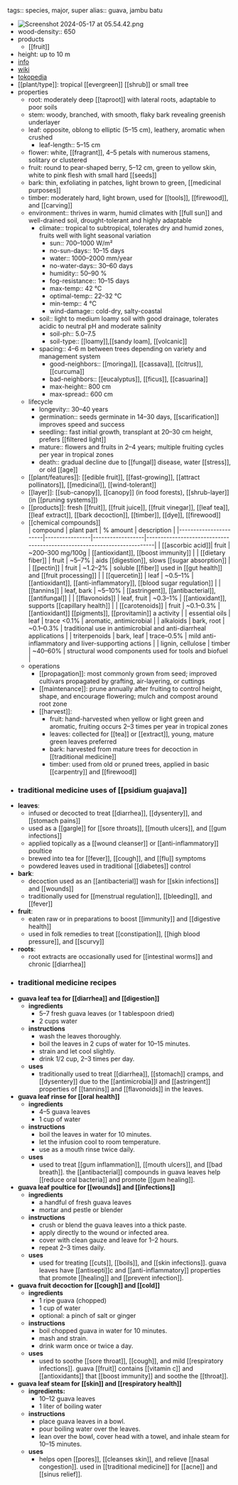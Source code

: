 tags:: species, major, super
alias:: guava, jambu batu

- ![Screenshot 2024-05-17 at 05.54.42.png](https://peach-geographical-bat-397.mypinata.cloud/ipfs/QmZsJZdhQpxh8yt24xL8W6xgp67BL1AYR3BcNQ2z8ErEmo)
- wood-density:: 650
- products
	- [[fruit]]
- height: up to 10 m
- [info](http://www.plantsofasia.com/index/psidium/0-336)
- [wiki](https://en.wikipedia.org/wiki/Psidium_guajava)
- [tokopedia](https://www.tokopedia.com/maiyahflorist/bibit-tanaman-buah-jambu-kerikil-psidium-guajava?extParam=ivf%3Dfalse%26src%3Dsearch)
- [[plant/type]]: tropical [[evergreen]] [[shrub]] or small tree
- properties
	- root: moderately deep [[taproot]] with lateral roots, adaptable to poor soils
	- stem: woody, branched, with smooth, flaky bark revealing greenish underlayer
	- leaf: opposite, oblong to elliptic (5–15 cm), leathery, aromatic when crushed
		- leaf-length:: 5–15 cm
	- flower: white, [[fragrant]], 4–5 petals with numerous stamens, solitary or clustered
	- fruit: round to pear-shaped berry, 5–12 cm, green to yellow skin, white to pink flesh with small hard [[seeds]]
	- bark: thin, exfoliating in patches, light brown to green, [[medicinal purposes]]
	- timber: moderately hard, light brown, used for [[tools]], [[firewood]], and [[carving]]
	- environment:: thrives in warm, humid climates with [[full sun]] and well-drained soil, drought-tolerant and highly adaptable
		- climate:: tropical to subtropical, tolerates dry and humid zones, fruits well with light seasonal variation
			- sun:: 700–1000 W/m²
			- no-sun-days:: 10–15 days
			- water:: 1000–2000 mm/year
			- no-water-days:: 30–60 days
			- humidity:: 50–90 %
			- fog-resistance:: 10–15 days
			- max-temp:: 42 °C
			- optimal-temp:: 22–32 °C
			- min-temp:: 4 °C
			- wind-damage:: cold-dry, salty-coastal
		- soil:: light to medium loamy soil with good drainage, tolerates acidic to neutral pH and moderate salinity
			- soil-ph:: 5.0–7.5
			- soil-type:: [[loamy]],[[sandy loam], [[volcanic]]
		- spacing:: 4–6 m between trees depending on variety and management system
			- good-neighbors:: [[moringa]], [[cassava]], [[citrus]], [[curcuma]]
			- bad-neighbors:: [[eucalyptus]], [[ficus]], [[casuarina]]
			- max-height:: 800 cm
			- max-spread:: 600 cm
	- lifecycle
		- longevity:: 30–40 years
		- germination:: seeds germinate in 14–30 days, [[scarification]] improves speed and success
		- seedling:: fast initial growth, transplant at 20–30 cm height, prefers [[filtered light]]
		- mature:: flowers and fruits in 2–4 years; multiple fruiting cycles per year in tropical zones
		- death:: gradual decline due to [[fungal]] disease, water [[stress]], or old [[age]]
	- [[plant/features]]: [[edible fruit]], [[fast-growing]], [[attract pollinators]], [[medicinal]], [[wind-tolerant]]
	- [[layer]]: [[sub-canopy]], [[canopy]] (in food forests), [[shrub-layer]] (in [[pruning systems]])
	- [[products]]: fresh [[fruit]], [[fruit juice]], [[fruit vinegar]], [[leaf tea]], [[leaf extract]], [[bark decoction]], [[timber]], [[dye]], [[firewood]]
	- [[chemical compounds]]  
	  | compound              | plant part     | % amount         | description                                                             |
	  |-----------------------|----------------|------------------|-------------------------------------------------------------------------|
	  | [[ascorbic acid]]| fruit       | ~200–300 mg/100g | [[antioxidant]], [[boost immunity]]                                          |
	  | [[dietary fiber]]         | fruit          | ~5–7%            | aids [[digestion]], slows [[sugar absorption]]                                  |
	  | [[pectin]]                | fruit          | ~1.2–2%          | soluble [[fiber]] used in [[gut health]] and [[fruit processing]]                   |
	  | [[quercetin]]             | leaf           | ~0.5–1%          | [[antioxidant]], [[anti-inflammatory]], [[blood sugar regulation]]                   |
	  | [[tannins]]               | leaf, bark     | ~5–10%           | [[astringent]], [[antibacterial]], [[antifungal]]                                   |
	  | [[flavonoids]]            | leaf, fruit    | ~0.3–1%          | [[antioxidant]], supports [[capillary health]]                                  |
	  | [[carotenoids]]           | fruit          | ~0.1–0.3%        | [[antioxidant]] [[pigments]], [[provitamin]] a activity                             |
	  | essential oils        | leaf           | trace <0.1%      | aromatic, antimicrobial                                                 |
	  | alkaloids             | bark, root     | ~0.1–0.3%        | traditional use in antimicrobial and anti-diarrheal applications        |
	  | triterpenoids         | bark, leaf     | trace–0.5%       | mild anti-inflammatory and liver-supporting actions                     |
	  | lignin, cellulose     | timber         | ~40–60%          | structural wood components used for tools and biofuel                   |
	- operations
		- [[propagation]]: most commonly grown from seed; improved cultivars propagated by grafting, air-layering, or cuttings
		- [[maintenance]]: prune annually after fruiting to control height, shape, and encourage flowering; mulch and compost around root zone
		- [[harvest]]:
			- fruit: hand-harvested when yellow or light green and aromatic, fruiting occurs 2–3 times per year in tropical zones
			- leaves: collected for [[tea]] or [[extract]], young, mature green leaves preferred
			- bark: harvested from mature trees for decoction in [[traditional medicine]]
			- timber: used from old or pruned trees, applied in basic [[carpentry]] and [[firewood]]
- ### **traditional medicine uses of [[psidium guajava]]**
- **leaves**:
	- infused or decocted to treat [[diarrhea]], [[dysentery]], and [[stomach pains]]
	- used as a [[gargle]] for [[sore throats]], [[mouth ulcers]], and [[gum infections]]
	- applied topically as a [[wound cleanser]] or [[anti-inflammatory]] poultice
	- brewed into tea for [[fever]], [[cough]], and [[flu]] symptoms
	- powdered leaves used in traditional [[diabetes]] control
- **bark**:
	- decoction used as an [[antibacterial]] wash for [[skin infections]] and [[wounds]]
	- traditionally used for [[menstrual regulation]], [[bleeding]], and [[fever]]
- **fruit**:
	- eaten raw or in preparations to boost [[immunity]] and [[digestive health]]
	- used in folk remedies to treat [[constipation]], [[high blood pressure]], and [[scurvy]]
- **roots**:
	- root extracts are occasionally used for [[intestinal worms]] and chronic [[diarrhea]]
- ### traditional medicine recipes
- **guava leaf tea for [[diarrhea]] and [[digestion]]**
	- **ingredients**
		- 5–7 fresh guava leaves (or 1 tablespoon dried)
		- 2 cups water
	- **instructions**
		- wash the leaves thoroughly.
		- boil the leaves in 2 cups of water for 10–15 minutes.
		- strain and let cool slightly.
		- drink 1/2 cup, 2–3 times per day.
	- **uses**
		- traditionally used to treat [[diarrhea]], [[stomach]] cramps, and [[dysentery]] due to the [[antimicrobia]]l and [[astringent]] properties of [[tannins]] and [[flavonoids]] in the leaves.
- **guava leaf rinse for [[oral health]]**
	- **ingredients**
		- 4–5 guava leaves
		- 1 cup of water
	- **instructions**
		- boil the leaves in water for 10 minutes.
		- let the infusion cool to room temperature.
		- use as a mouth rinse twice daily.
	- **uses**
		- used to treat [[gum inflammation]], [[mouth ulcers]], and [[bad breath]]. the [[antibacterial]] compounds in guava leaves help [[reduce oral bacteria]] and promote [[gum healing]].
- **guava leaf poultice for [[wounds]] and [[infections]]**
	- **ingredients**
		- a handful of fresh guava leaves
		- mortar and pestle or blender
	- **instructions**
		- crush or blend the guava leaves into a thick paste.
		- apply directly to the wound or infected area.
		- cover with clean gauze and leave for 1–2 hours.
		- repeat 2–3 times daily.
	- **uses**
		- used for treating [[cuts]], [[boils]], and [[skin infections]]. guava leaves have [[antisepti]]c and [[anti-inflammatory]] properties that promote [[healing]] and [[prevent infection]].
- **guava fruit decoction for [[cough]] and [[cold]]**
	- **ingredients**
		- 1 ripe guava (chopped)
		- 1 cup of water
		- optional: a pinch of salt or ginger
	- **instructions**
		- boil chopped guava in water for 10 minutes.
		- mash and strain.
		- drink warm once or twice a day.
	- **uses**
		- used to soothe [[sore throat]], [[cough]], and mild [[respiratory infections]]. guava [[fruit]] contains [[vitamin c]] and [[antioxidants]] that [[boost immunity]] and soothe the [[throat]].
- **guava leaf steam for [[skin]] and [[respiratory health]]**
	- **ingredients:**
		- 10–12 guava leaves
		- 1 liter of boiling water
	- **instructions**
		- place guava leaves in a bowl.
		- pour boiling water over the leaves.
		- lean over the bowl, cover head with a towel, and inhale steam for 10–15 minutes.
	- **uses**
		- helps open [[pores]], [[cleanses skin]], and relieve [[nasal congestion]]. used in [[traditional medicine]] for [[acne]] and [[sinus relief]].